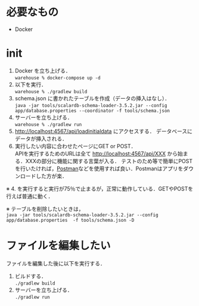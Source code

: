 # 必要なもの
- Docker

# init
1. Docker を立ち上げる．  
`warehouse % docker-compose up -d`  
2. 以下を実行．  
`warehouse % ./gradlew build`  
3. schema.json に書かれたテーブルを作成（データの挿入はなし）．  
`java -jar tools/scalardb-schema-loader-3.5.2.jar --config app/database.properties --coordinator -f tools/schema.json`  
4. サーバーを立ち上げる．  
`warehouse % ./gradlew run`  
5. <http://localhost:4567/api/loadinitialdata> にアクセスする．  データベースにデータが挿入される．  
6. 実行したい内容に合わせたページにGET or POST．  
APIを実行するためのURLは全て <http://localhost:4567/api/XXX> から始まる．XXXの部分に機能に関する言葉が入る．
テストのため等で簡単にPOSTを行いたければ，[Postman](https://www.postman.com/)などを使用すれば良い．Postmanはアプリをダウンロードした方が楽．  

※ 4. を実行すると実行が75％で止まるが，正常に動作している．GETやPOSTを行えば普通に動く．  

※ テーブルを削除したいときは，  
`java -jar tools/scalardb-schema-loader-3.5.2.jar --config app/database.properties  -f tools/schema.json -D`

# ファイルを編集したい
ファイルを編集した後に以下を実行する．  
1. ビルドする．  
`./gradlew build`  
2. サーバーを立ち上げる．  
`./gradlew run`  